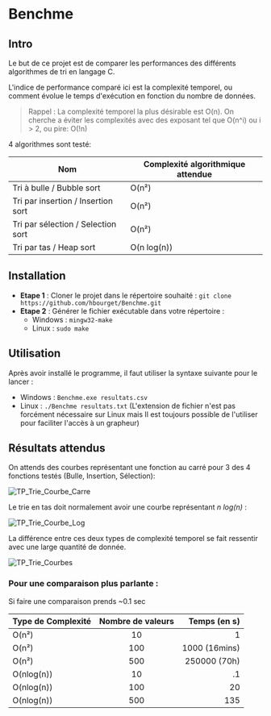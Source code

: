 
# Benchme

## Intro
Le but de ce projet est de comparer les performances des différents algorithmes de tri en langage C.

L'indice de performance comparé ici est la complexité temporel, ou comment évolue le temps d'exécution en fonction du nombre de données.

>Rappel : La complexité temporel la plus désirable est O(n). On cherche a éviter les complexités avec des exposant tel que O(n^i) ou i > 2, ou pire: O(!n) 

4 algorithmes sont testé:

|Nom|Complexité algorithmique attendue|
|---|------------------------|
|Tri à bulle / Bubble sort| O(n²)
|Tri par insertion / Insertion sort|O(n²)
|Tri par sélection / Selection sort|O(n²)
|Tri par tas / Heap sort|O(n log(n))

## Installation
* **Etape 1** :
Cloner le projet dans le répertoire souhaité : ``git clone https://github.com/hbourget/Benchme.git``
* **Etape 2** :
  Générer le fichier exécutable dans votre répertoire :
  * Windows : ``mingw32-make``
  * Linux : ``sudo make`` 

## Utilisation
Après avoir installé le programme, il faut utiliser la syntaxe suivante pour le lancer :

* Windows : ``Benchme.exe resultats.csv``
* Linux : ``./Benchme resultats.txt`` (L'extension de fichier n'est pas forcément nécessaire sur Linux mais Il est toujours possible de l'utiliser pour faciliter l'accès à un grapheur)

## Résultats attendus

On attends des courbes représentant une fonction au carré pour 3 des 4 fonctions testés (Bulle, Insertion, Sélection):

![TP_Trie_Courbe_Carre](https://user-images.githubusercontent.com/57684366/136666747-86e36a3c-3324-47e9-aa66-b24bb229a10b.png)

Le trie en tas doit normalement avoir une courbe représentant *n log(n)* :

![TP_Trie_Courbe_Log](https://user-images.githubusercontent.com/57684366/136666755-5bc404e6-1bb5-4416-8351-6e671f7b5a43.png)

La différence entre ces deux types de complexité temporel se fait ressentir avec une large quantité de donnée.

![TP_Trie_Courbes](https://user-images.githubusercontent.com/57684366/136666758-ff9b329a-b316-4e2d-9db7-85698781ff68.png)

### Pour une comparaison plus parlante :
Si faire une comparaison prends ~0.1 sec

|Type de Complexité|Nombre de valeurs|Temps (en s)|
|------------------|:-----------------:|-----:|
|O(n²)             | 10                |1     |
|O(n²)             | 100        |1000 (16mins)|
|O(n²)             | 500         |250000 (70h)|
|O(nlog(n))        | 10                |.1    |
|O(nlog(n))        | 100               |20    |
|O(nlog(n))        | 500               |135   |
